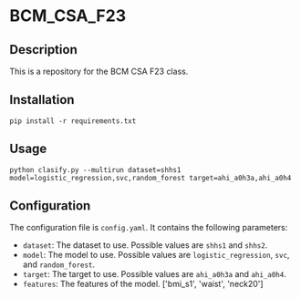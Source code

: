 # BCM_CSA_F23

## Description
This is a repository for the BCM CSA F23 class.

## Installation
`pip install -r requirements.txt`

## Usage
`python clasify.py --multirun dataset=shhs1 model=logistic_regression,svc,random_forest target=ahi_a0h3a,ahi_a0h4`

## Configuration
The configuration file is `config.yaml`. It contains the following parameters:
- `dataset`: The dataset to use. Possible values are `shhs1` and `shhs2`.
- `model`: The model to use. Possible values are `logistic_regression`, `svc`, and `random_forest`.
- `target`: The target to use. Possible values are `ahi_a0h3a` and `ahi_a0h4`.
- `features`: The features of the model. ['bmi_s1', 'waist', 'neck20']